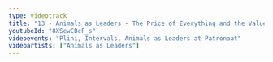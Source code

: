 ```yaml
---
type: videotrack
title: "13 - Animals as Leaders - The Price of Everything and the Value of Nothing"
youtubeId: "8XSewCBcF_s"
videoevents: "Plini, Intervals, Animals as Leaders at Patronaat"
videoartists: ["Animals as Leaders"]
---
```

